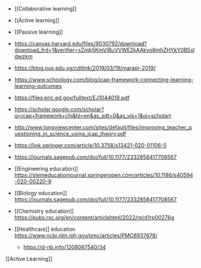 - [[Collaborative learning]]
- [[Active learning]]
- [[Passive learning]]

- https://canvas.harvard.edu/files/9030792/download?download_frd=1&verifier=sZmb5KmViBuVVWE2kAAkyo8mhZHYkY0B5sIdwzkm
- https://blog.nus.edu.sg/cdtlink/2019/03/19/marapr-2019/
- https://www.schoology.com/blog/icap-framework-connecting-learning-learning-outcomes
- https://files.eric.ed.gov/fulltext/EJ1044018.pdf
- https://scholar.google.com/scholar?q=icap+framework+chi&hl=en&as_sdt=0&as_vis=1&oi=scholart
- http://www.longviewcenter.com/sites/default/files/improving_teacher_questioning_in_science_using_icap_theory.pdf
- https://link.springer.com/article/10.3758/s13421-020-01106-5

- https://journals.sagepub.com/doi/full/10.1177/2332858417708567

- [[Engineering education]] https://stemeducationjournal.springeropen.com/articles/10.1186/s40594-020-00220-9

- [[Biology education]] https://journals.sagepub.com/doi/full/10.1177/2332858417708567
- [[Chemistry education]] https://pubs.rsc.org/en/content/articlehtml/2022/rp/d1rp00276g

- [[Healthcare]] education https://www.ncbi.nlm.nih.gov/pmc/articles/PMC6937678/
	-  https://d-nb.info/1208067540/34

[[Active Learning]]
